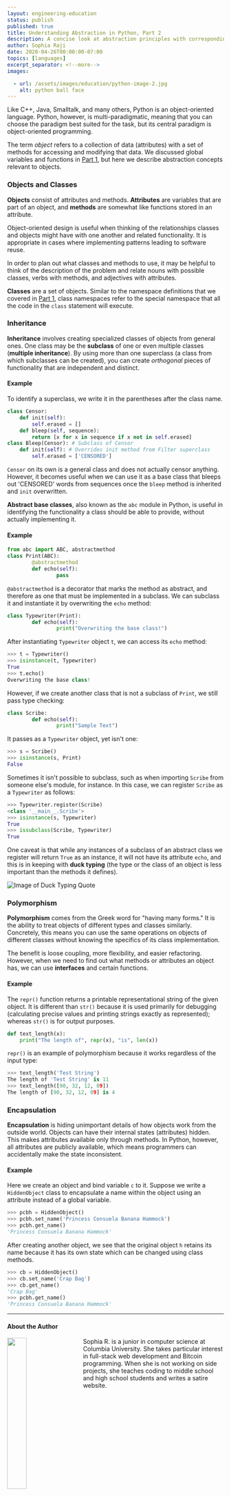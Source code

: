 ```yaml
---
layout: engineering-education
status: publish
published: true
title: Understanding Abstraction in Python, Part 2
description: A concise look at abstraction principles with corresponding code examples. Polymorphism, encapsulation, methods and attributes, subclasses and superclasses, and inheritance.
author: Sophia Raji
date: 2020-04-26T00:00:00-07:00
topics: [languages]
excerpt_separator: <!--more-->
images:

  - url: /assets/images/education/python-image-2.jpg
    alt: python ball face
---
```

Like C++, Java, Smalltalk, and many others, Python is an object-oriented language. Python, however, is multi-paradigmatic, meaning that you can choose the paradigm best suited for the task, but its central paradigm is object-oriented programming.
<!--more-->

The term *object* refers to a collection of data (attributes) with a set of methods for accessing and modifying that data.  We discussed global variables and functions in [Part 1](/engineering-education/abstraction-concepts/), but here we describe abstraction concepts relevant to objects.

### Objects and Classes
**Objects** consist of attributes and methods. **Attributes** are variables that are part of an object, and **methods** are somewhat like functions stored in an attribute.

Object-oriented design is useful when thinking of the relationships classes and objects might have with one another and related functionality. It is appropriate in cases where implementing patterns leading to software reuse.

In order to plan out what classes and methods to use, it may be helpful to think of the description of the problem and relate nouns with possible classes, verbs with methods, and adjectives with attributes.

**Classes** are a set of objects. Similar to the namespace definitions that we covered in [Part 1](/engineering-education/abstraction-concepts/), class namespaces refer to the special namespace that all the code in the `class` statement will execute.

### Inheritance
**Inheritance** involves creating specialized classes of objects from general ones. One class may be the **subclass** of one or even multiple classes (**multiple inheritance**). By using more than one superclass (a class from which subclasses can be created), you can create *orthogonal* pieces of functionality that are independent and distinct.

#### Example
To identify a superclass, we write it in the parentheses after the class name.

```python shell
class Censor:
    def init(self):
        self.erased = []
    def bleep(self, sequence):
        return [x for x in sequence if x not in self.erased]
class Bleep(Censor): # Subclass of Censor
    def init(self): # Overrides init method from Filter superclass
        self.erased = ['CENSORED']
```
`Censor` on its own is a general class and does not actually censor anything. However, it becomes useful when we can use it as a base class that bleeps out 'CENSORED' words from sequences once the `bleep` method is inherited and `init` overwritten.

**Abstract base classes**, also known as the `abc` module in Python, is useful in identifying the functionality a class should be able to provide, without actually implementing it.

#### Example
``` python shell
from abc import ABC, abstractmethod
class Print(ABC):
		@abstractmethod
		def echo(self):
				pass
```
`@abstractmethod` is a decorator that marks the method as abstract, and therefore as one that must be implemented in a subclass. We can subclass it and instantiate it by overwriting the `echo` method:

```python shell
class Typewriter(Print):
		def echo(self):
				print("Overwriting the base class!")
```
After instantiating `Typewriter` object `t`, we can access its `echo` method:

```python shell
>>> t = Typewriter()
>>> isinstance(t, Typewriter)
True
>>> t.echo()
Overwriting the base class!
```
However, if we create another class that is not a subclass of `Print`, we still pass type checking:

```python shell
class Scribe:
		def echo(self):
				print("Sample Text")
```

It passes as a `Typewriter` object, yet isn't one:

```python shell
>>> s = Scribe()
>>> isinstance(s, Print)
False
```
Sometimes it isn't possible to subclass, such as when importing `Scribe` from someone else's module, for instance. In this case, we can register `Scribe` as a `Typewriter` as follows:

```python shell
>>> Typewriter.register(Scribe)
<class '__main__.Scribe'>
>>> isinstance(s, Typewriter)
True
>>> issubclass(Scribe, Typewriter)
True
```
One caveat is that while any instances of a subclass of an abstract class we register will return `True` as an instance, it will not have its attribute `echo`, and this is in keeping with **duck typing** (the type or the class of an object is less important than the methods it defines).

![Image of Duck Typing Quote](https://www.thebraziltimes.com/photos/29/19/52/2919525-B.jpg)

### Polymorphism
**Polymorphism** comes from the Greek word for "having many forms." It is the ability to treat objects of different types and classes similarly. Concretely, this means you can use the same operations on objects of different classes without knowing the specifics of its class implementation.

The benefit is loose coupling, more flexibility, and easier refactoring. However, when we need to find out what methods or attributes an object has, we can use **interfaces** and certain functions.

#### Example
The `repr()` function returns a printable representational string of the given object. It is different than `str()` because it is used primarily for debugging (calculating precise values and printing strings exactly as represented); whereas `str()` is for output purposes.

```python shell
def text_length(x):
    print("The length of", repr(x), "is", len(x))
```
`repr()` is an example of polymorphism because it works regardless of the input type:

```python shell
>>> text_length('Test String')
The length of 'Test String' is 11
>>> text_length([90, 32, 12, 09])
The length of [90, 32, 12, 09] is 4
```
### Encapsulation
**Encapsulation** is hiding unimportant details of how objects work from the outside world. Objects can have their internal states (attributes) hidden. This makes attributes available only through methods. In Python, however, all attributes are publicly available, which means programmers can accidentally make the state inconsistent.

#### Example
Here we create an object and bind variable `c` to it. Suppose we write a `HiddenObject` class to encapsulate a name within the object using an attribute instead of a global variable.

```python shell
>>> pcbh = HiddenObject()
>>> pcbh.set_name('Princess Consuela Banana Hammock')
>>> pcbh.get_name()
'Princess Consuela Banana Hammock'
```
After creating another object, we see that the original object `h` retains its name because it has its own state which can be changed using class methods.

```python shell
>>> cb = HiddenObject()
>>> cb.set_name('Crap Bag')
>>> cb.get_name()
'Crap Bag'
>>> pcbh.get_name()
'Princess Consuela Banana Hammock'
```

---

#### About the Author
<img style="float: left; padding-right: 5%; margin-bottom: 10px; width:30%;" src="/assets/images/education/authors/sophia-raji.jpg">Sophia R. is a junior in computer science at Columbia University. She takes particular interest in full-stack web development and Bitcoin programming. When she is not working on side projects, she teaches coding to middle school and high school students and writes a satire website.
